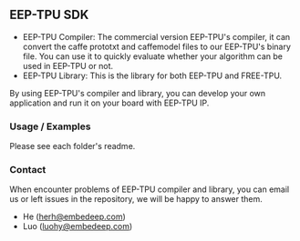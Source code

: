 ## EEP-TPU SDK
- EEP-TPU Compiler: The commercial version EEP-TPU's compiler, it can convert the caffe prototxt and caffemodel files to our EEP-TPU's binary file. You can use it to quickly evaluate whether your algorithm can be used in EEP-TPU or not.
- EEP-TPU Library: This is the library for both EEP-TPU and FREE-TPU.

By using EEP-TPU's compiler and library, you can develop your own application and run it on your board with EEP-TPU IP.

### Usage / Examples
Please see each folder's readme.

### Contact
When encounter problems of EEP-TPU compiler and library, you can email us or left issues in the repository, we will be happy to answer them.
- He (herh@embedeep.com)
- Luo (luohy@embedeep.com) 
